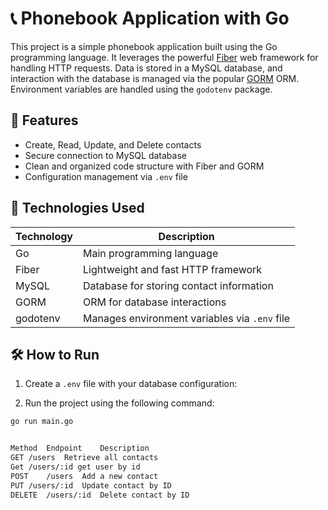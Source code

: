 # 📞 Phonebook Application with Go

This project is a simple phonebook application built using the Go programming language. It leverages the powerful [Fiber](https://gofiber.io/) web framework for handling HTTP requests. Data is stored in a MySQL database, and interaction with the database is managed via the popular [GORM](https://gorm.io/) ORM. Environment variables are handled using the `godotenv` package.

## 🚀 Features

- Create, Read, Update, and Delete contacts
- Secure connection to MySQL database
- Clean and organized code structure with Fiber and GORM
- Configuration management via `.env` file

## 🔧 Technologies Used

| Technology    | Description                                   |
|---------------|-----------------------------------------------|
| Go            | Main programming language                     |
| Fiber         | Lightweight and fast HTTP framework           |
| MySQL         | Database for storing contact information      |
| GORM          | ORM for database interactions                 |
| godotenv      | Manages environment variables via `.env` file |


## 🛠 How to Run

1. Create a `.env` file with your database configuration:


2. Run the project using the following command:

```bash
go run main.go


Method	Endpoint	Description
GET	/users	Retrieve all contacts
Get /users/:id get user by id
POST	/users	Add a new contact
PUT	/users/:id	Update contact by ID
DELETE	/users/:id	Delete contact by ID